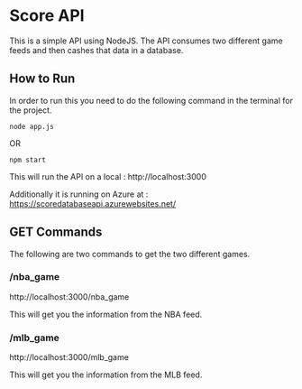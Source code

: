 # Score API
This is a simple API using NodeJS.  The API consumes two different game feeds and then cashes that data in a database.

## How to Run
In order to run this you need to do the following command in the terminal for the project.

```node app.js```

OR

```npm start```

This will run the API on a local : http://localhost:3000

Additionally it is running on Azure at : https://scoredatabaseapi.azurewebsites.net/


## GET Commands
The following are two commands to get the two different games.

### /nba_game
http://localhost:3000/nba_game

This will get you the information from the NBA feed.

### /mlb_game
http://localhost:3000/mlb_game

This will get you the information from the MLB feed.


